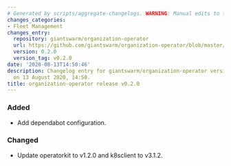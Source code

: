 ```yaml
---
# Generated by scripts/aggregate-changelogs. WARNING: Manual edits to this files will be overwritten.
changes_categories:
- Fleet Management
changes_entry:
  repository: giantswarm/organization-operator
  url: https://github.com/giantswarm/organization-operator/blob/master/CHANGELOG.md#020---2020-08-13
  version: 0.2.0
  version_tag: v0.2.0
date: '2020-08-13T14:50:46'
description: Changelog entry for giantswarm/organization-operator version 0.2.0, published
  on 13 August 2020, 14:50.
title: organization-operator release v0.2.0
---
```


### Added
- Add dependabot configuration.
### Changed
- Update operatorkit to v1.2.0 and k8sclient to v3.1.2.
